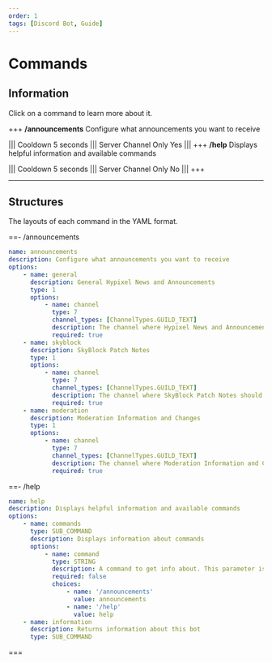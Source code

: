```yaml
---
order: 1
tags: [Discord Bot, Guide]
---
```

# Commands

## Information
Click on a command to learn more about it.

+++ **/announcements**
Configure what announcements you want to receive

||| Cooldown
5 seconds
||| Server Channel Only
Yes
|||
+++ **/help**
Displays helpful information and available commands

||| Cooldown
5 seconds
||| Server Channel Only
No
|||
+++

---

## Structures

The layouts of each command in the YAML format.

==- /announcements

```yaml
name: announcements
description: Configure what announcements you want to receive
options:
    - name: general
      description: General Hypixel News and Announcements
      type: 1
      options:
          - name: channel
            type: 7
            channel_types: [ChannelTypes.GUILD_TEXT]
            description: The channel where Hypixel News and Announcements should be toggled
            required: true
    - name: skyblock
      description: SkyBlock Patch Notes
      type: 1
      options:
          - name: channel
            type: 7
            channel_types: [ChannelTypes.GUILD_TEXT]
            description: The channel where SkyBlock Patch Notes should be toggled
            required: true
    - name: moderation
      description: Moderation Information and Changes
      type: 1
      options:
          - name: channel
            type: 7
            channel_types: [ChannelTypes.GUILD_TEXT]
            description: The channel where Moderation Information and Changes should be toggled
            required: true
```

==- /help

```yaml
name: help
description: Displays helpful information and available commands
options:
    - name: commands
      type: SUB_COMMAND
      description: Displays information about commands
      options:
          - name: command
            type: STRING
            description: A command to get info about. This parameter is completely optional
            required: false
            choices:
                - name: '/announcements'
                  value: announcements
                - name: '/help'
                  value: help
    - name: information
      description: Returns information about this bot
      type: SUB_COMMAND
```

===
